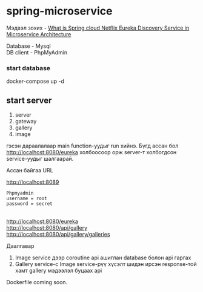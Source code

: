 # spring-microservice

Мэдвэл зохих - 
[What is Spring cloud Netflix Eureka Discovery Service in Microservice Architecture](https://www.behindjava.com/java-spring-eureka/)


Database - Mysql
\
DB client - PhpMyAdmin

### start database
docker-compose up -d

## start server
1. server
2. gateway
3. gallery
4. image

гэсэн дараалалаар main function-уудыг run хийнэ. Бүгд ассан бол [http://localhost:8080/eureka](http://localhost:8080/eureka) холбоосоор орж 
server-т холбогдсон service-уудыг шалгаарай.

Ассан байгаа URL

[http://localhost:8089](http://localhost:8089)
```
Phpmyadmin 
username = root
password = secret
```
\
[http://localhost:8080/eureka](http://localhost:8080/eureka)
\
[http://localhost:8080/api/gallery](http://localhost:8080/api/gallery)
\
[http://localhost:8080/api/gallery/galleries](http://localhost:8080/api/gallery/galleries)

Даалгавар
1. Image service дээр coroutine api ашиглан database болон api гаргах
2. Gallery service-c Image service-рүү хүсэлт шидэн ирсэн response-той хамт gallery мэдээлэл буцаах api

Dockerfile coming soon.
